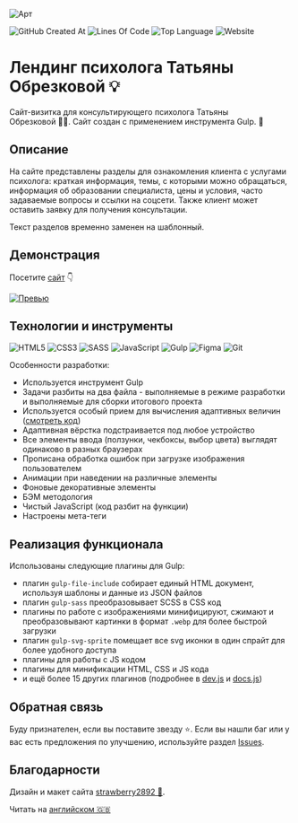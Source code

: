 ![Арт](https://i.postimg.cc/NjFpDfBZ/art-ru.png)

![GitHub Created At](https://img.shields.io/github/created-at/id-andyyy/psy-tatyanao?style=flat&color=%23AA3FF6)
![Lines Of Code](https://tokei.rs/b1/github/id-andyyy/psy-tatyanao?style=flat&category=code&color=%23EC664A)
![Top Language](https://img.shields.io/github/languages/top/id-andyyy/psy-tatyanao?style=flat)
![Website](https://img.shields.io/website?url=https%3A%2F%2Fid-andyyy.github.io%2Fpsy-tatyanao%2F&style=flat)

# Лендинг психолога Татьяны Обрезковой&nbsp;&#128161;

Сайт-визитка для консультирующего психолога Татьяны Обрезковой&nbsp;&#128105;&#8205;&#9877;&#65039;. Сайт создан с применением инструмента Gulp.&nbsp;&#129380;

## Описание

На сайте представлены разделы для ознакомления клиента с услугами психолога: краткая информация, темы, с которыми можно обращаться, информация об образовании специалиста, цены и условия, часто задаваемые вопросы и ссылки на соцсети. Также клиент может оставить заявку для получения консультации.

Текст разделов временно заменен на шаблонный.

## Демонстрация

Посетите [сайт](https://id-andyyy.github.io/psy-tatyanao/)&nbsp;&#128071;

[![Превью](https://i.postimg.cc/CxyD9hgR/preview.png)](https://id-andyyy.github.io/psy-tatyanao/)

## Технологии и инструменты

![HTML5](https://img.shields.io/badge/html5-%23E34F26.svg?style=for-the-badge&logo=html5&logoColor=white)
![CSS3](https://img.shields.io/badge/css3-%231572B6.svg?style=for-the-badge&logo=css3&logoColor=white)
![SASS](https://img.shields.io/badge/SASS-hotpink.svg?style=for-the-badge&logo=SASS&logoColor=white)
![JavaScript](https://img.shields.io/badge/javascript-%23323330.svg?style=for-the-badge&logo=javascript&logoColor=white&color=yellow)
![Gulp](https://img.shields.io/badge/GULP-%23CF4647.svg?style=for-the-badge&logo=gulp&logoColor=white&color=%23C93CD6)
![Figma](https://img.shields.io/badge/figma-%23F24E1E.svg?style=for-the-badge&logo=figma&logoColor=white&color=#6CeA8C)
![Git](https://img.shields.io/badge/git-%23F05033.svg?style=for-the-badge&logo=git&logoColor=white&color=f14e32)

Особенности разработки:

- Используется инструмент Gulp
- Задачи разбиты на два файла - выполняемые в режиме разработки и выполняемые для сборки итогового проекта
- Используется особый прием для вычисления адаптивных величин ([смотреть код](https://gist.github.com/id-andyyy/92bffcaa37c60c395324fe26b1a518d6))
- Адаптивная вёрстка подстраивается под любое устройство
- Все элементы ввода (ползунки, чекбоксы, выбор цвета) выглядят одинаково в разных браузерах
- Прописана обработка ошибок при загрузке изображения пользователем
- Анимации при наведении на различные элементы
- Фоновые декоративные элементы
- БЭМ методология
- Чистый JavaScript (код разбит на функции)
- Настроены мета-теги

## Реализация функционала

Использованы следующие плагины для Gulp:

- плагин `gulp-file-include` собирает единый HTML документ, используя шаблоны и данные из JSON файлов
- плагин `gulp-sass` преобразовывает SCSS в CSS код
- плагины по работе с изображениями минифицируют, сжимают и преобразовывают картинки в формат `.webp` для более быстрой загрузки
- плагин `gulp-svg-sprite` помещает все svg иконки в один спрайт для более удобного доступа
- плагины для работы с JS кодом
- плагины для минификации HTML, CSS и JS кода
- и ещё более 15 других плагинов (подробнее в [dev.js](./gulp/dev.js) и [docs.js](./gulp/docs.js))

## Обратная связь

Буду признателен, если вы поставите звезду&nbsp;&#11088;. Если вы нашли баг или у вас есть предложения по улучшению, используйте раздел [Issues](https://github.com/id-andyyy/psy-tatyanao/issues).

## Благодарности

Дизайн и макет сайта [strawberry2892&nbsp;&#127827;](https://github.com/strawberry2892).

Читать на [английском&nbsp;&#127468;&#127463;](README.md)